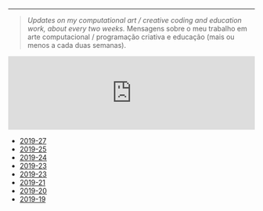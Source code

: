 ---

> *Updates on my computational art / creative coding and education work, about every two weeks.*
> Mensagens sobre o meu trabalho em arte computacional / programação criativa e educação (mais ou menos a cada duas semanas). 

<iframe class="mj-w-res-iframe" frameborder="0" scrolling="no" marginheight="0" marginwidth="0" src="https://app.mailjet.com/widget/iframe/4cee/i7Q" width="100%"></iframe>

<script type="text/javascript" src="https://app.mailjet.com/statics/js/iframeResizer.min.js"></script>


- [2019-27](https://abav.lugaralgum.com/sketch-mail/2019-27)
- [2019-25](https://abav.lugaralgum.com/sketch-mail/2019-25)
- [2019-24](https://abav.lugaralgum.com/sketch-mail/2019-24)
- [2019-23](https://abav.lugaralgum.com/sketch-mail/2019-23)
- [2019-23](https://abav.lugaralgum.com/sketch-mail/2019-22)
- [2019-21](https://abav.lugaralgum.com/sketch-mail/2019-21)
- [2019-20](https://abav.lugaralgum.com/sketch-mail/2019-20)
- [2019-19](https://abav.lugaralgum.com/sketch-mail/2019-20)

